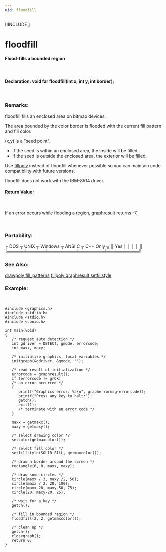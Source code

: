```yaml
---
uid: floodfill
---
```

[!INCLUDE [](../includes/graphics_header.md)]
 # floodfill
 
#### Flood-fills a bounded region

<br>

#### Declaration:  void far floodfill(int x, int y, int border);

<br>

### Remarks:
floodfill fills an enclosed area on bitmap devices.

The area bounded by the color border is flooded with the current fill pattern and fill color.

(x,y) is a "seed point".  
* If the seed is within an enclosed area, the inside will be filled.
* If the seed is outside the enclosed area, the exterior will be filled.

Use [fillpoly](fillpoly.md) instead of floodfill whenever possible so you can maintain code compatibility with future versions.

floodfill does not work with the IBM-8514 driver.

#### Return Value:

<br>

If an error occurs while flooding a region, [graphresult](graphresult.md) returns -7.

<br>

### Portability:
<div class="data">
 ╔ DOS ╤ UNIX ╤ Windows ╤ ANSI C ╤ C++ Only ╗
 ║ Yes │      │         │        │          ║
 ╚═════╧══════╧═════════╧════════╧══════════╝
</div>

### See Also:
<div class="data">
<a href="drawpoly.md">  drawpoly     </a> <a href="fill_patterns.md">  fill_patterns</a> <a href="fillpoly.md">  fillpoly     </a> <a href="graphresult.md">  graphresult </a>
<a href="setfillstyle.md">  setfillstyle </a>
</div>

### Example:

<br>

```
#include <graphics.h>
#include <stdlib.h>
#include <stdio.h>
#include <conio.h>

int main(void)
{
   /* request auto detection */
   int gdriver = DETECT, gmode, errorcode;
   int maxx, maxy;

   /* initialize graphics, local variables */
   initgraph(&gdriver, &gmode, "");

   /* read result of initialization */
   errorcode = graphresult();
   if (errorcode != grOk)
   /* an error occurred */
   {
      printf("Graphics error: %s\n", grapherrormsg(errorcode));
      printf("Press any key to halt:");
      getch();
      exit(1);
      /* terminate with an error code */
   }

   maxx = getmaxx();
   maxy = getmaxy();

   /* select drawing color */
   setcolor(getmaxcolor());

   /* select fill color */
   setfillstyle(SOLID_FILL, getmaxcolor());

   /* draw a border around the screen */
   rectangle(0, 0, maxx, maxy);

   /* draw some circles */
   circle(maxx / 3, maxy /2, 50);
   circle(maxx / 2, 20, 100);
   circle(maxx-20, maxy-50, 75);
   circle(20, maxy-20, 25);

   /* wait for a key */
   getch();

   /* fill in bounded region */
   floodfill(2, 2, getmaxcolor());

   /* clean up */
   getch();
   closegraph();
   return 0;
}
```
